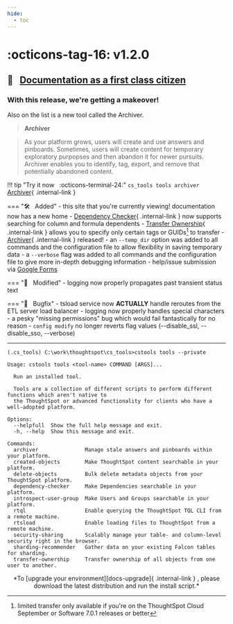 ```yaml
---
hide:
  - toc
---
```


# :octicons-tag-16: v1.2.0
## :scroll: &nbsp; [Documentation as a first class citizen][gh-release]

### With this release, we're getting a makeover!

Also on the list is a new tool called the Archiver.

> __Archiver__

> As your platform grows, users will create and use answers and pinboards. Sometimes, users will
  create content for temporary exploratory purpopses and then abandon it for newer pursuits. Archiver
  enables you to identify, tag, export, and remove that potentially abandoned content.

!!! tip "Try it now &nbsp; :octicons-terminal-24:"
    `cs_tools tools archiver` [Archiver][docs-archiver]{ .internal-link }

=== ":hammer_and_wrench: &nbsp; Added"
    - this site that you're currently viewing! documentation now has a new home
    - [Dependency Checker][docs-depchecker]{ .internal-link } now supports searching for column and formula dependents
    - [Transfer Ownership][docs-transfer-owner]{ .internal-link } allows you to specify only certain tags or GUIDs[^1] to transfer
    - [Archiver][docs-archiver]{ .internal-link } released!
    - an `--temp_dir` option was added to all commands and the configuration file to allow flexibility in saving temporary data
    - a `--verbose` flag was added to all commands and the configuration file to give more in-depth debugging information
    - help/issue submission via [Google Forms][help]


=== ":wrench: &nbsp; Modified"
    - logging now properly propagates past transient status text

=== ":bug: &nbsp; Bugfix"
    - tsload service now __ACTUALLY__ handle reroutes from the ETL server load balancer
    - logging now properly handles special characters
    - a pesky "missing permissions" bug which would fail fantastically for no reason
    - `config modify` no longer reverts flag values (--disable_ssl, --disable_sso, --verbose)

---

```console
(.cs_tools) C:\work\thoughtspot\cs_tools>cstools tools --private

Usage: cstools tools <tool-name> COMMAND [ARGS]...

  Run an installed tool.

  Tools are a collection of different scripts to perform different functions which aren't native to
  the ThoughtSpot or advanced functionality for clients who have a well-adopted platform.

Options:
  --helpfull  Show the full help message and exit.
  -h, --help  Show this message and exit.

Commands:
  archiver               Manage stale answers and pinboards within your platform.
  created-objects        Make ThoughtSpot content searchable in your platform.
  delete-objects         Bulk delete metadata objects from your ThoughtSpot platform.
  dependency-checker     Make Dependencies searchable in your platform.
  introspect-user-group  Make Users and Groups searchable in your platform.
  rtql                   Enable querying the ThoughtSpot TQL CLI from a remote machine.
  rtsload                Enable loading files to ThoughtSpot from a remote machine.
  security-sharing       Scalably manage your table- and column-level security right in the browser.
  sharding-recommender   Gather data on your existing Falcon tables for sharding.
  transfer-ownership     Transfer ownership of all objects from one user to another.
```

<center>*To [upgrade your environment][docs-upgrade]{ .internal-link } , please download
the latest distribution and run the install script.*</center>

[^1]:
    limited transfer only available if you're on the ThoughtSpot Cloud September or Software 7.0.1 releases or better

[gh-release]: https://github.com/thoughtspot/cs_tools/releases/tag/v1.2.0
[contrib-boonhapus]: https://github.com/boonhapus
[docs-upgrade]: ../../how-to/install-upgrade-cs-tools
[docs-archiver]: ../../cs-tools/archiver
[docs-depchecker]: ../../cs-tools/dependency-checker
[docs-transfer-owner]: ../../cs-tools/transfer-ownership
[help]: https://forms.gle/sh6hyBSS2mnrwWCa9
